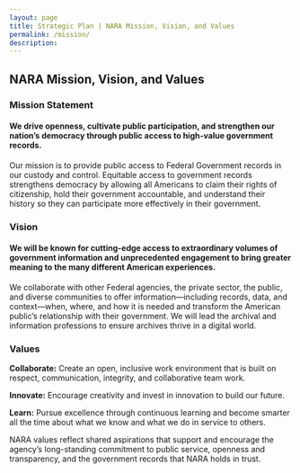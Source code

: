 ```yaml
---
layout: page
title: Strategic Plan | NARA Mission, Vision, and Values
permalink: /mission/
description: 
---
```


## NARA Mission, Vision, and Values


### Mission Statement

#### We drive openness, cultivate public participation, and strengthen our nation’s democracy through public access to high-value government records.

Our mission is to provide public access to Federal Government records in our custody and control. Equitable access to government records strengthens democracy by allowing all Americans to claim their rights of citizenship, hold their government accountable, and understand their history so they can participate more effectively in their government.

### Vision
#### We will be known for cutting-edge access to extraordinary volumes of government information and unprecedented engagement to bring greater meaning to the many different American experiences.

We collaborate with other Federal agencies, the private sector, the public, and diverse communities to offer information—including records, data, and context—when, where, and how it is needed and transform the American public’s relationship with their government. We will lead the archival and information professions to ensure archives thrive in a digital world.  


### Values
**Collaborate:**	Create an open, inclusive work environment that is built on respect, communication, integrity, and collaborative team work.

**Innovate:** Encourage creativity and invest in innovation to build our future.

**Learn:** Pursue excellence through continuous learning and become smarter all the time about what we know and what we do in service to others.

NARA values reflect shared aspirations that support and encourage the agency’s long-standing commitment to public service, openness and transparency, and the government records that NARA holds in trust.  
